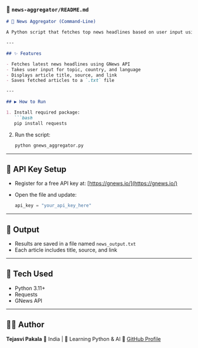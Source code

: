 ### 📄 `news-aggregator/README.md`

````markdown
# 📰 News Aggregator (Command-Line)

A Python script that fetches top news headlines based on user input using the [GNews API](https://gnews.io/). This project runs in the terminal and displays real-time news for any topic, along with options to save the results.

---

## ✨ Features

- Fetches latest news headlines using GNews API
- Takes user input for topic, country, and language
- Displays article title, source, and link
- Saves fetched articles to a `.txt` file

---

## ▶️ How to Run

1. Install required package:
   ```bash
   pip install requests
````

2. Run the script:

   ```bash
   python gnews_aggregator.py
   ```

---

## 🔑 API Key Setup

* Register for a free API key at: [https://gnews.io/](https://gnews.io/)
* Open the file and update:

  ```python
  api_key = "your_api_key_here"
  ```

---

## 💾 Output

* Results are saved in a file named `news_output.txt`
* Each article includes title, source, and link

---

## 🧠 Tech Used

* Python 3.11+
* Requests
* GNews API

---

## 🙋‍♀️ Author

**Tejasvi Pakala**
📍 India | 🧠 Learning Python & AI
🔗 [GitHub Profile](https://github.com/tejasvi11)





